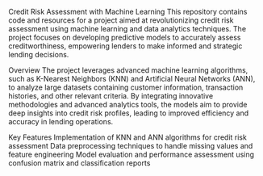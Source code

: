 Credit Risk Assessment with Machine Learning
This repository contains code and resources for a project aimed at revolutionizing credit risk assessment using machine learning and data analytics techniques. The project focuses on developing predictive models to accurately assess creditworthiness, empowering lenders to make informed and strategic lending decisions.

Overview
The project leverages advanced machine learning algorithms, such as K-Nearest Neighbors (KNN) and Artificial Neural Networks (ANN), to analyze large datasets containing customer information, transaction histories, and other relevant criteria. By integrating innovative methodologies and advanced analytics tools, the models aim to provide deep insights into credit risk profiles, leading to improved efficiency and accuracy in lending operations.

Key Features
Implementation of KNN and ANN algorithms for credit risk assessment
Data preprocessing techniques to handle missing values and feature engineering
Model evaluation and performance assessment using confusion matrix and classification reports
